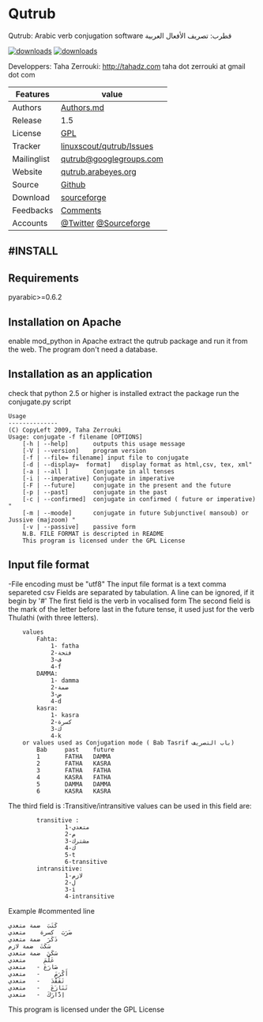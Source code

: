 
Qutrub
=======
  Qutrub: Arabic verb conjugation software  قطرب: تصريف الأفعال العربية

[![downloads]( https://img.shields.io/sourceforge/dt/qutrub.svg)](http://sourceforge.org/projects/qutrub)
[![downloads]( https://img.shields.io/sourceforge/dm/qutrub.svg)](http://sourceforge.org/projects/qutrub)

  Developpers: 	Taha Zerrouki: http://tahadz.com
	taha dot zerrouki at gmail dot com


Features |   value
---------|---------------------------------------------------------------------------------
Authors  | [Authors.md](https://github.com/linuxscout/qutrub/master/AUTHORS.md)
Release  | 1.5
License  |[GPL](https://github.com/linuxscout/qutrub/master/COPYING)
Tracker  |[linuxscout/qutrub/Issues](https://github.com/linuxscout/qutrub/issues)
Mailinglist  |[<qutrub@googlegroups.com>](http://groups.google.com/group/qutrub/)
Website  |[qutrub.arabeyes.org](http://qutrub.arabeyes.org)
Source  |[Github](http://github.com/linuxscout/qutrub)
Download  |[sourceforge](http://qutrub.sourceforge.net)
Feedbacks  |[Comments](http://tahadz.com/qutrub/contact)
Accounts  | [@Twitter](https://twitter.com/linuxscout)  [@Sourceforge](http://sourceforge.net/projectsqutrub/)


#INSTALL
--------
Requirements
----------------
pyarabic>=0.6.2

Installation on Apache
----------------
enable mod_python in Apache
extract the qutrub package and run it from the web.
The program don't need a database.

Installation as an application
---------------
check that python 2.5 or higher is installed
extract the package
run the conjugate.py script 

```
Usage 
--------------
(C) CopyLeft 2009, Taha Zerrouki
Usage: conjugate -f filename [OPTIONS]
	[-h | --help]		outputs this usage message
	[-V | --version]	program version
	[-f | --file= filename]	input file to conjugate
	[-d | --display=  format]	display format as html,csv, tex, xml"
	[-a | --all ]		Conjugate in all tenses
	[-i | --imperative]	Conjugate in imperative
	[-F | --future]		conjugate in the present and the future
	[-p | --past]		conjugate in the past
	[-c | --confirmed]	conjugate in confirmed ( future or imperative) "
	[-m | --moode]		conjugate in future Subjunctive( mansoub) or Jussive (majzoom) "
	[-v | --passive]	passive form
	N.B. FILE FORMAT is descripted in README
	This program is licensed under the GPL License
```

Input file format   
-----------------
-File encoding must be "utf8"
The input file  format is a text comma separeted  csv
Fields are separated by tabulation.
A line can be ignored, if it begin by '#'
The first field is the verb in vocalised form
The second field is the mark of the letter before last in the future tense, it used just for the verb Thulathi (with three letters).

```
	values 
		Fahta:
			1- fatha
			2-فتحة
			3-ف
			4-f
		DAMMA:
			1- damma
			2-ضمة
			3-ض
			4-d
		kasra:
			1- kasra
			2-كسرة
			3-ك
			4-k
	or values used as Conjugation mode ( Bab Tasrif باب التصريف)
		Bab		past	future
		1		FATHA	DAMMA
		2		FATHA	KASRA
		3		FATHA	FATHA
		4		KASRA	FATHA
		5		DAMMA	DAMMA
		6		KASRA	KASRA
```
The third field is :Transitive/intransitive
	values can be used in this field are:
```
		transitive :
				1-متعدي
				2-م
				3-مشترك
				4-ك
				5-t
				6-transitive
		intransitive:
				1-لازم
				2-ل
				3-i
				4-intransitive
```
Example 
#commented line
```
كَتَبَ	ضمة	متعدي
ضَرَبَ	كسرة	متعدي
ذَكَرَ	ضمة	متعدي
سَكَتَ	ضمة	لازم
سَكَنَ	ضمة	متعدي
عَلَّمَ		متعدي
صَارَعَ	-	متعدي
أَكْرَمَ	-	متعدي
تَفَقَّدَ	-	متعدي
تَنَازَعَ	-	متعدي
اِدَّارَكَ	-	متعدي

```
This program is licensed under the GPL License
